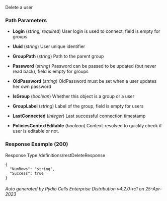 






 
Delete a user  


### Path Parameters

 - **Login** (_string, required_) User login is used to connect, field is empty for groups

 - **Uuid** (_string_) User unique identifier

 - **GroupPath** (_string_) Path to the parent group

 - **Password** (_string_) Password can be passed to be updated (but never read back), field is empty for groups

 - **OldPassword** (_string_) OldPassword must be set when a user updates her own password

 - **IsGroup** (_boolean_) Whether this object is a group or a user

 - **GroupLabel** (_string_) Label of the group, field is empty for users

 - **LastConnected** (_integer_) Last successful connection timestamp

 - **PoliciesContextEditable** (_boolean_) Context-resolved to quickly check if user is editable or not.




### Response Example (200)
Response Type /definitions/restDeleteResponse

```
{
  "NumRows": "string",
  "Success": true
}
```




###### Auto generated by Pydio Cells Enterprise Distribution v4.2.0-rc1 on 25-Apr-2023
